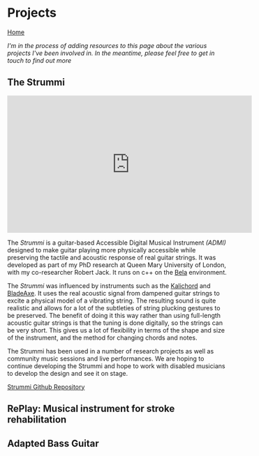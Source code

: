 <!-- ---
layout: page
title: "projects"
permalink: /https://jacobtfh.github.io/projects/
---
 -->

# Projects

[Home](index.md)

_I'm in the process of adding resources to this page about the various projects I've been involved in. In the meantime, please feel free to get in touch to find out more_

## The Strummi

<iframe width="560" height="315" src="https://www.youtube.com/embed/wUR-tp6DT4I" frameborder="0" allow="accelerometer; autoplay; encrypted-media; gyroscope; picture-in-picture" allowfullscreen></iframe>

The _Strummi_ is a guitar-based Accessible Digital Musical Instrument _(ADMI)_ designed to make guitar playing more physically accessible while preserving the tactile and acoustic response of real guitar strings.
It was developed as part of my PhD research at Queen Mary University of London, with my co-researcher Robert Jack.
It runs on c++ on the [Bela](https://bela.io/) environment.

The _Strummi_ was influenced by instruments such as the [Kalichord](https://blog.bela.io/2017/05/15/kalichord/) and [BladeAxe](https://ccrma.stanford.edu/~rmichon/bladeaxe/).
It uses the real acoustic signal from dampened guitar strings to excite a physical model of a vibrating string.
The resulting sound is quite realistic and allows for a lot of the subtleties of string plucking gestures to be preserved.
The benefit of doing it this way rather than using full-length acoustic guitar strings is that the tuning is done digitally, so the strings can be very short.
This gives us a lot of flexibility in terms of the shape and size of the instrument, and the method for changing chords and notes.

The Strummi has been used in a number of research projects as well as community music sessions and live performances.
We are hoping to continue developing the Strummi and hope to work with disabled musicians to develop the design and see it on stage.

[Strummi Github Repository](https://github.com/JacobTFH/Strummi)

## RePlay: Musical instrument for stroke rehabilitation


## Adapted Bass Guitar
